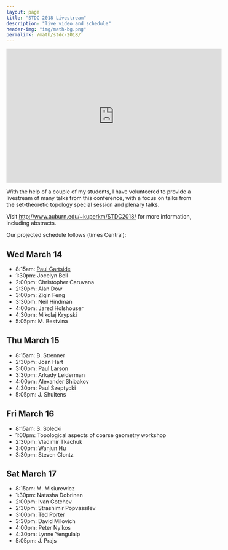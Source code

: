 ```yaml
---
layout: page
title: "STDC 2018 Livestream"
description: "live video and schedule"
header-img: "img/math-bg.png"
permalink: /math/stdc-2018/
---
```


<iframe width="560" height="349" src="https://www.youtube.com/embed/live_stream?channel=UCfaU4ITYd-mwolEox3SxvWw" frameborder="0" allowfullscreen></iframe>

With the help of a couple of my students, I have volunteered to provide a livestream of many talks from
this conference, with a focus on talks from the set-theoretic topology
special session and plenary talks.

Visit <http://www.auburn.edu/~kuperkm/STDC2018/> for more information, including abstracts.

Our projected schedule follows (times Central):

## Wed March 14

- 8:15am: [Paul Gartside](https://youtu.be/-vG5j16Doco)
- 1:30pm: Jocelyn Bell
- 2:00pm: Christopher Caruvana
- 2:30pm: Alan Dow
- 3:00pm: Ziqin Feng
- 3:30pm: Neil Hindman
- 4:00pm: Jared Holshouser
- 4:30pm: Mikolaj Krypski
- 5:05pm: M. Bestvina

## Thu March 15

- 8:15am: B. Strenner
- 2:30pm: Joan Hart
- 3:00pm: Paul Larson
- 3:30pm: Arkady Leiderman
- 4:00pm: Alexander Shibakov
- 4:30pm: Paul Szeptycki
- 5:05pm: J. Shultens

## Fri March 16

- 8:15am: S. Solecki
- 1:00pm: Topological aspects of coarse geometry workshop
- 2:30pm: Vladimir Tkachuk
- 3:00pm: Wanjun Hu
- 3:30pm: Steven Clontz

## Sat March 17

- 8:15am: M. Misiurewicz
- 1:30pm: Natasha Dobrinen
- 2:00pm: Ivan Gotchev
- 2:30pm: Strashimir Popvassilev
- 3:00pm: Ted Porter
- 3:30pm: David Milovich
- 4:00pm: Peter Nyikos
- 4:30pm: Lynne Yengulalp 
- 5:05pm: J. Prajs
